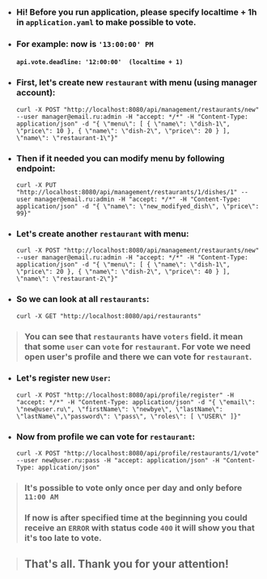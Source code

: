 * ### Hi! Before you run application, please specify localtime + 1h in `application.yaml` to make possible to vote.
* ### For example: now is `'13:00:00' PM`
  ####   `api.vote.deadline: '12:00:00'  (localtime + 1)` 

* ### First, let's create new `restaurant` with menu (using manager account): 
      curl -X POST "http://localhost:8080/api/management/restaurants/new" --user manager@email.ru:admin -H "accept: */*" -H "Content-Type: application/json" -d "{ \"menu\": [ { \"name\": \"dish-1\", \"price\": 10 }, { \"name\": \"dish-2\", \"price\": 20 } ], \"name\": \"restaurant-1\"}"

* ### Then if it needed you can modify menu by following endpoint:
      curl -X PUT "http://localhost:8080/api/management/restaurants/1/dishes/1" --user manager@email.ru:admin -H "accept: */*" -H "Content-Type: application/json" -d "{ \"name\": \"new_modifyed_dish\", \"price\": 99}"

* ### Let's create another `restaurant` with menu:
      curl -X POST "http://localhost:8080/api/management/restaurants/new" --user manager@email.ru:admin -H "accept: */*" -H "Content-Type: application/json" -d "{ \"menu\": [ { \"name\": \"dish-1\", \"price\": 20 }, { \"name\": \"dish-2\", \"price\": 40 } ], \"name\": \"restaurant-2\"}"

* ### So we can look at all `restaurants`:
      curl -X GET "http://localhost:8080/api/restaurants" 

> ### You can see that `restaurants` have `voters` field. it mean that some `user` can `vote` for `restaurant`. For vote we need open user's profile and there we can vote for `restaurant`.
* ### Let's register new `User`:
      curl -X POST "http://localhost:8080/api/profile/register" -H "accept: */*" -H "Content-Type: application/json" -d "{ \"email\": \"new@user.ru\", \"firstName\": \"newbye\", \"lastName\": \"lastName\",\"password\": \"pass\", \"roles\": [ \"USER\" ]}"

* ### Now from profile we can vote for `restaurant`:
      curl -X POST "http://localhost:8080/api/profile/restaurants/1/vote" --user new@user.ru:pass -H "accept: application/json" -H "Content-Type: application/json" 

> ### It's possible to vote only once per day and only before `11:00 AM`
> ### If now is after specified time at the beginning you could receive an `ERROR` with status code `400` it will show you that it's too late to vote.
  
>  ## That's all. Thank you for your attention!       